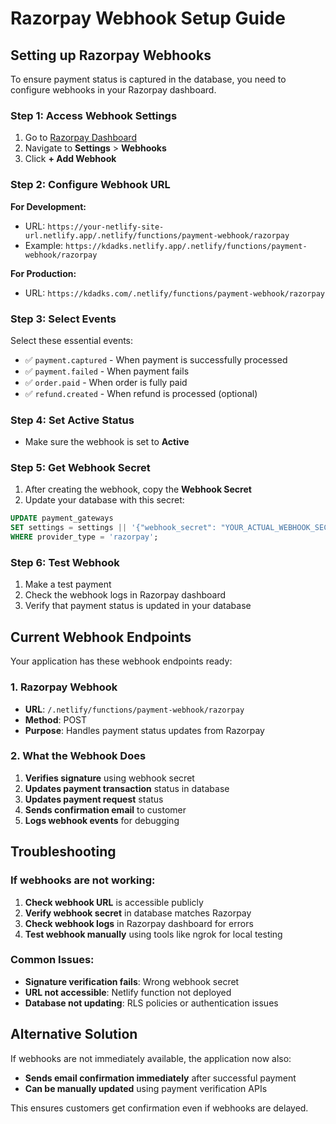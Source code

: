 # Razorpay Webhook Setup Guide

## Setting up Razorpay Webhooks

To ensure payment status is captured in the database, you need to configure webhooks in your Razorpay dashboard.

### Step 1: Access Webhook Settings
1. Go to [Razorpay Dashboard](https://dashboard.razorpay.com/)
2. Navigate to **Settings** > **Webhooks**
3. Click **+ Add Webhook**

### Step 2: Configure Webhook URL
**For Development:**
- URL: `https://your-netlify-site-url.netlify.app/.netlify/functions/payment-webhook/razorpay`
- Example: `https://kdadks.netlify.app/.netlify/functions/payment-webhook/razorpay`

**For Production:**
- URL: `https://kdadks.com/.netlify/functions/payment-webhook/razorpay`

### Step 3: Select Events
Select these essential events:
- ✅ `payment.captured` - When payment is successfully processed
- ✅ `payment.failed` - When payment fails
- ✅ `order.paid` - When order is fully paid
- ✅ `refund.created` - When refund is processed (optional)

### Step 4: Set Active Status
- Make sure the webhook is set to **Active**

### Step 5: Get Webhook Secret
1. After creating the webhook, copy the **Webhook Secret**
2. Update your database with this secret:

```sql
UPDATE payment_gateways 
SET settings = settings || '{"webhook_secret": "YOUR_ACTUAL_WEBHOOK_SECRET_HERE"}'
WHERE provider_type = 'razorpay';
```

### Step 6: Test Webhook
1. Make a test payment
2. Check the webhook logs in Razorpay dashboard
3. Verify that payment status is updated in your database

## Current Webhook Endpoints

Your application has these webhook endpoints ready:

### 1. Razorpay Webhook
- **URL**: `/.netlify/functions/payment-webhook/razorpay`
- **Method**: POST
- **Purpose**: Handles payment status updates from Razorpay

### 2. What the Webhook Does
1. **Verifies signature** using webhook secret
2. **Updates payment transaction** status in database
3. **Updates payment request** status 
4. **Sends confirmation email** to customer
5. **Logs webhook events** for debugging

## Troubleshooting

### If webhooks are not working:
1. **Check webhook URL** is accessible publicly
2. **Verify webhook secret** in database matches Razorpay
3. **Check webhook logs** in Razorpay dashboard for errors
4. **Test webhook manually** using tools like ngrok for local testing

### Common Issues:
- **Signature verification fails**: Wrong webhook secret
- **URL not accessible**: Netlify function not deployed
- **Database not updating**: RLS policies or authentication issues

## Alternative Solution
If webhooks are not immediately available, the application now also:
- **Sends email confirmation immediately** after successful payment
- **Can be manually updated** using payment verification APIs

This ensures customers get confirmation even if webhooks are delayed.
